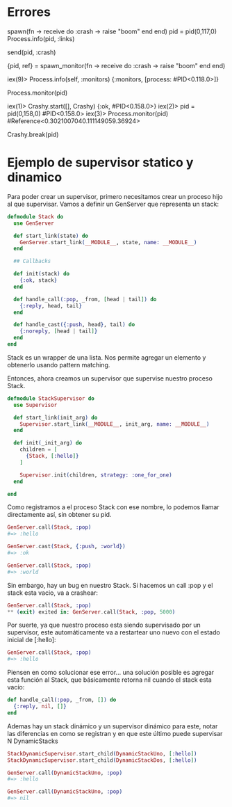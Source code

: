 # Errores

spawn(fn -> receive do :crash -> raise "boom" end end)
pid = pid(0,117,0)
Process.info(pid, :links)

send(pid, :crash)


{pid, ref} = spawn_monitor(fn -> receive do :crash -> raise "boom" end end)

iex(9)> Process.info(self, :monitors)
{:monitors, [process: #PID<0.118.0>]}

Process.monitor(pid)

iex(1)> Crashy.start([], Crashy)
{:ok, #PID<0.158.0>}
iex(2)> pid = pid(0,158,0)
#PID<0.158.0>
iex(3)> Process.monitor(pid)
#Reference<0.3021007040.111149059.36924>

Crashy.break(pid)

# Ejemplo de supervisor statico y dinamico

Para poder crear un supervisor, primero necesitamos crear un proceso hijo al que supervisar. Vamos a definir un GenServer que representa un stack:
```elixir
defmodule Stack do
  use GenServer

  def start_link(state) do
    GenServer.start_link(__MODULE__, state, name: __MODULE__)
  end

  ## Callbacks

  def init(stack) do
    {:ok, stack}
  end

  def handle_call(:pop, _from, [head | tail]) do
    {:reply, head, tail}
  end

  def handle_cast({:push, head}, tail) do
    {:noreply, [head | tail]}
  end
end
```
Stack es un wrapper de una lista.  Nos permite agregar un elemento y obtenerlo usando pattern matching.

Entonces, ahora creamos un supervisor que supervise nuestro proceso Stack.

```elixir
defmodule StackSupervisor do
  use Supervisor

  def start_link(init_arg) do
    Supervisor.start_link(__MODULE__, init_arg, name: __MODULE__)
  end

  def init(_init_arg) do
    children = [
      {Stack, [:hello]}
    ]

    Supervisor.init(children, strategy: :one_for_one)
  end

end
```
Como registramos a el proceso Stack con ese nombre, lo podemos llamar directamente así, sin obtener su pid.

```elixir
GenServer.call(Stack, :pop)
#=> :hello

GenServer.cast(Stack, {:push, :world})
#=> :ok

GenServer.call(Stack, :pop)
#=> :world
```
Sin embargo, hay un bug en nuestro Stack. Si hacemos un call :pop y el stack esta vacio, va a crashear:

```elixir
GenServer.call(Stack, :pop)
** (exit) exited in: GenServer.call(Stack, :pop, 5000)
```

Por suerte, ya que nuestro proceso esta siendo supervisado por un supervisor, este automáticamente va a restartear uno nuevo con el estado inicial de [:hello]:

```elixir
GenServer.call(Stack, :pop)
#=> :hello
```

Piensen en como solucionar ese error... una solución posible es agregar esta función al Stack, que básicamente retorna nil cuando el stack esta vacío:

```elixir
def handle_call(:pop, _from, []) do
  {:reply, nil, []}
end
```

Ademas hay un stack dinámico y un supervisor dinámico para este, notar las diferencias en como se registran y en que este último puede supervisar N DynamicStacks

```elixir
StackDynamicSupervisor.start_child(DynamicStackUno, [:hello])
StackDynamicSupervisor.start_child(DynamicStackDos, [:hello])

GenServer.call(DynamicStackUno, :pop)
#=> :hello

GenServer.call(DynamicStackUno, :pop)
#=> nil
```
